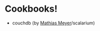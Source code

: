 # Cookbooks!

 * couchdb (by [Mathias Meyer][meyer]/scalarium)

[meyer]: http://www.paperplanes.de/
